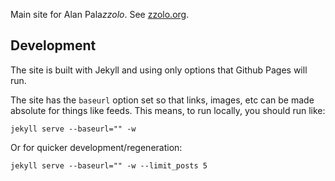Main site for Alan Pala*zzolo*.  See [zzolo.org](//zzolo.org).

## Development

The site is built with Jekyll and using only options that Github Pages will run.

The site has the `baseurl` option set so that links, images, etc can be made absolute for things like feeds.  This means, to run locally, you should run like:

    jekyll serve --baseurl="" -w

Or for quicker development/regeneration:

    jekyll serve --baseurl="" -w --limit_posts 5